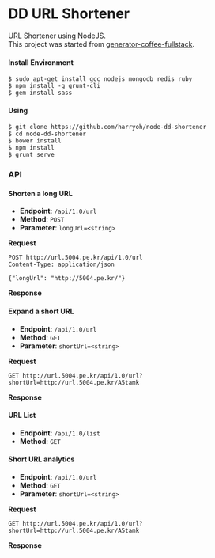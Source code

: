 # DD URL Shortener
URL Shortener using NodeJS.  
This project was started from [generator-coffee-fullstack](https://github.com/harryoh/generator-coffee-fullstack).

#### Install Environment
```
$ sudo apt-get install gcc nodejs mongodb redis ruby
$ npm install -g grunt-cli
$ gem install sass
```

#### Using
```
$ git clone https://github.com/harryoh/node-dd-shortener
$ cd node-dd-shortener
$ bower install
$ npm install
$ grunt serve
```

### API

#### Shorten a long URL
- **Endpoint**: `/api/1.0/url`
- **Method**: `POST`
- **Parameter**: `longUrl=<string>`

**Request**
```
POST http://url.5004.pe.kr/api/1.0/url
Content-Type: application/json

{"longUrl": "http://5004.pe.kr/"}
```

**Response**

#### Expand a short URL
- **Endpoint**: `/api/1.0/url`
- **Method**: `GET`
- **Parameter**: `shortUrl=<string>`

**Request**
```
GET http://url.5004.pe.kr/api/1.0/url?shortUrl=http://url.5004.pe.kr/A5tamk
```

**Response**

#### URL List
- **Endpoint**: `/api/1.0/list`
- **Method**: `GET`

#### Short URL analytics
- **Endpoint**: `/api/1.0/url`
- **Method**: `GET`
- **Parameter**: `shortUrl=<string>`

**Request**  
```
GET http://url.5004.pe.kr/api/1.0/url?shortUrl=http://url.5004.pe.kr/A5tamk
```

**Response**
